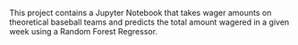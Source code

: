 This project contains a Jupyter Notebook that takes wager amounts on theoretical baseball teams and predicts the total amount wagered in a given week using a Random Forest Regressor.
